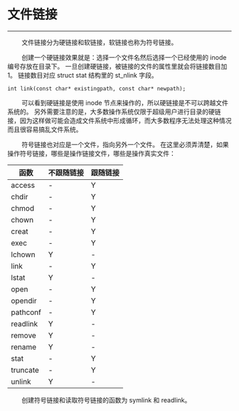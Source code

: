 # 文件链接
***

&emsp;&emsp;
文件链接分为硬链接和软链接，软链接也称为符号链接。

&emsp;&emsp;
创建一个硬链接效果就是：选择一个文件名然后选择一个已经使用的 inode 编号存放在目录下。
一旦创建硬链接，被链接的文件的属性里就会将链接数目加 1。
链接数目对应 struct stat 结构里的 st\_nlink 字段。

    int link(const char* existingpath, const char* newpath);

&emsp;&emsp;
可以看到硬链接是使用 inode 节点来操作的，所以硬链接是不可以跨越文件系统的。
另外需要注意的是，大多数操作系统仅限于超级用户进行目录的硬链接，因为这样做可能会造成文件系统中形成循环，而大多数程序无法处理这种情况而且很容易搞乱文件系统。

&emsp;&emsp;
符号链接也对应是一个文件，指向另外一个文件。
在这里必须弄清楚，如果操作符号链接，哪些是操作链接文件，哪些是操作真实文件：

|函数|不跟随链接|跟随链接|
| --- | --- | --- |
|access|-|Y|
|chdir|-|Y|
|chmod|-|Y|
|chown|-|Y|
|creat|-|Y|
|exec|-|Y|
|lchown|Y|-|
|link|-|Y|
|lstat|Y|-|
|open|-|Y|
|opendir|-|Y|
|pathconf|-|Y|
|readlink|Y|-|
|remove|Y|-|
|rename|Y|-|
|stat|-|Y|
|truncate|-|Y|
|unlink|Y|-|

&emsp;&emsp;
创建符号链接和读取符号链接的函数为 symlink 和 readlink。